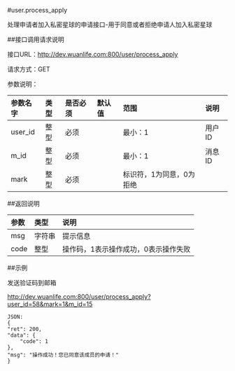 #user.process_apply

处理申请者加入私密星球的申请接口-用于同意或者拒绝申请人加入私密星球

##接口调用请求说明

接口URL：http://dev.wuanlife.com:800/user/process_apply

请求方式：GET

参数说明：

|参数名字   | 类型|  是否必须   | 默认值   | 范围      |  说明|
|:--|:--|:--|:--|:--|:--|
|user_id    |整型 |必须 ||   最小：1   |用户ID|
|m_id|  整型  |必须||        最小：1|  消息ID|
|mark   |整型 |必须 |   |   标识符，1为同意，0为拒绝|


##返回说明

|参数|        类型|   说明|
|:--|:--|:--|
|msg   |  字符串 |提示信息|
|code  |整型 |  操作码，1表示操作成功，0表示操作失败|


##示例

发送验证码到邮箱

http://dev.wuanlife.com:800/user/process_apply?user_id=58&mark=1&m_id=15

    JSON:
    {
	"ret": 200,
	"data": {
		"code": 1
	},
	"msg": "操作成功！您已同意该成员的申请！"
    }
